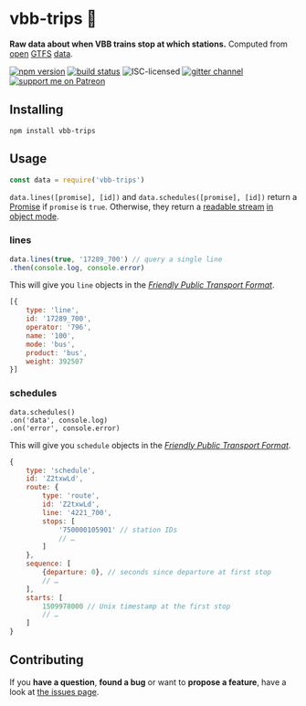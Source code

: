 # vbb-trips 🚏

**Raw data about when VBB trains stop at which stations.** Computed from [open](https://daten.berlin.de/datensaetze/vbb-fahrplandaten-gtfs) [GTFS](https://developers.google.com/transit/gtfs/) [data](https://vbb-gtfs.jannisr.de/).

[![npm version](https://img.shields.io/npm/v/vbb-trips.svg)](https://www.npmjs.com/package/vbb-trips)
[![build status](https://img.shields.io/travis/derhuerst/vbb-trips.svg)](https://travis-ci.org/derhuerst/vbb-trips)
![ISC-licensed](https://img.shields.io/github/license/derhuerst/vbb-trips.svg)
[![gitter channel](https://badges.gitter.im/derhuerst/vbb-rest.svg)](https://gitter.im/derhuerst/vbb-rest)
[![support me on Patreon](https://img.shields.io/badge/support%20me-on%20patreon-fa7664.svg)](https://patreon.com/derhuerst)


## Installing

```shell
npm install vbb-trips
```


## Usage

```js
const data = require('vbb-trips')
```

`data.lines([promise], [id])` and `data.schedules([promise], [id])` return a [Promise](https://developer.mozilla.org/en-US/docs/Web/JavaScript/Reference/Global_Objects/promise) if `promise` is `true`. Otherwise, they return a [readable stream](https://nodejs.org/api/stream.html#stream_readable_streams) [in object mode](https://nodejs.org/api/stream.html#stream_object_mode).

### lines

```js
data.lines(true, '17289_700') // query a single line
.then(console.log, console.error)
```

This will give you `line` objects in the [*Friendly Public Transport Format*](https://github.com/public-transport/friendly-public-transport-format).

```js
[{
	type: 'line',
	id: '17289_700',
	operator: '796',
	name: '100',
	mode: 'bus',
	product: 'bus',
	weight: 392507
}]
```

### schedules

```
data.schedules()
.on('data', console.log)
.on('error', console.error)
```

This will give you `schedule` objects in the [*Friendly Public Transport Format*](https://github.com/public-transport/friendly-public-transport-format).

```js
{
	type: 'schedule',
	id: 'Z2txwLd',
	route: {
		type: 'route',
		id: 'Z2txwLd',
		line: '4221_700',
		stops: [
			'750000105901' // station IDs
			// …
		]
	},
	sequence: [
		{departure: 0}, // seconds since departure at first stop
		// …
	],
	starts: [
		1509978000 // Unix timestamp at the first stop
		// …
	]
}
```


## Contributing

If you **have a question**, **found a bug** or want to **propose a feature**, have a look at [the issues page](https://github.com/derhuerst/vbb-trips/issues).
